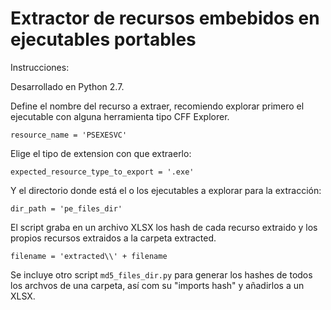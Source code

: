 

# Extractor de recursos embebidos en ejecutables portables

Instrucciones:

Desarrollado en Python 2.7.

Define el nombre del recurso a extraer, recomiendo explorar primero el ejecutable con alguna herramienta tipo CFF Explorer. 

`resource_name = 'PSEXESVC'
`

Elige el tipo de extension con que extraerlo:


`expected_resource_type_to_export = '.exe'
`

Y el directorio donde está el o los ejecutables a explorar para la extracción:

`dir_path = 'pe_files_dir'
`

El script graba en un archivo XLSX los hash de cada recurso extraido y los propios recursos extraidos a la carpeta extracted.

`filename = 'extracted\\' + filename
`

Se incluye otro script `md5_files_dir.py` para generar los hashes de todos los archvos de una carpeta, así com su "imports hash" y añadirlos a un XLSX.
